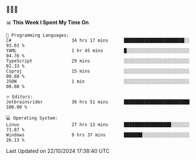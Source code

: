### 👋👋👋
<!--START_SECTION:waka-->
📊 **This Week I Spent My Time On** 

```text
💬 Programming Languages: 
C#                       34 hrs 17 mins      ███████████████████████░░   93.03 % 
YAML                     1 hr 45 mins        █░░░░░░░░░░░░░░░░░░░░░░░░   04.76 % 
TypeScript               29 mins             ░░░░░░░░░░░░░░░░░░░░░░░░░   01.33 % 
Csproj                   15 mins             ░░░░░░░░░░░░░░░░░░░░░░░░░   00.68 % 
JSON                     1 min               ░░░░░░░░░░░░░░░░░░░░░░░░░   00.08 % 

🔥 Editors: 
Jetbrainsrider           36 hrs 51 mins      █████████████████████████   100.00 % 

💻 Operating System: 
Linux                    27 hrs 13 mins      ██████████████████░░░░░░░   73.87 % 
Windows                  9 hrs 37 mins       ███████░░░░░░░░░░░░░░░░░░   26.13 % 
```


 Last Updated on 22/10/2024 17:38:40 UTC
<!--END_SECTION:waka-->
